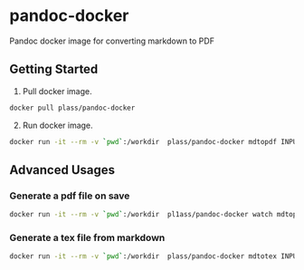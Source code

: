 # pandoc-docker

Pandoc docker image for converting markdown to PDF

## Getting Started

1. Pull docker image.
```bash
docker pull plass/pandoc-docker
```

2. Run docker image.
```bash
docker run -it --rm -v `pwd`:/workdir  plass/pandoc-docker mdtopdf INPUT.md
```

## Advanced Usages

### Generate a pdf file on save

```bash
docker run -it --rm -v `pwd`:/workdir  pl1ass/pandoc-docker watch mdtopdf INPUT.md
```

### Generate a tex file from markdown

```bash
docker run -it --rm -v `pwd`:/workdir  plass/pandoc-docker mdtotex INPUT.md
```
